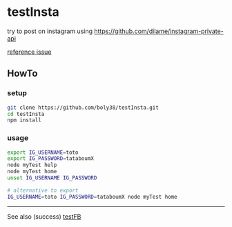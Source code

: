 # testInsta

try to post on instagram using https://github.com/dilame/instagram-private-api

[reference issue](https://github.com/dilame/instagram-private-api/issues/1637#issuecomment-1194940480)

## HowTo
### setup
````bash
git clone https://github.com/boly38/testInsta.git
cd testInsta
npm install
````

### usage
````bash
export IG_USERNAME=toto
export IG_PASSWORD=tataboumX
node myTest help
node myTest home
unset IG_USERNAME IG_PASSWORD

# alternative to export
IG_USERNAME=toto IG_PASSWORD=tataboumX node myTest home
````

---

See also (success) [testFB](https://github.com/boly38/testFB)
